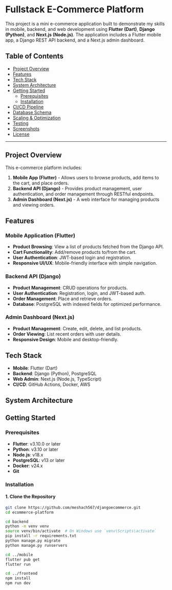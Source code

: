 # Fullstack E-Commerce Platform

This project is a mini e-commerce application built to demonstrate my skills in mobile, backend, and web development using **Flutter (Dart)**, **Django (Python)**, and **Next.js (Node.js)**. The application includes a Flutter mobile app, a Django REST API backend, and a Next.js admin dashboard.

## Table of Contents

- [Project Overview](#project-overview)
- [Features](#features)
- [Tech Stack](#tech-stack)
- [System Architecture](#system-architecture)
- [Getting Started](#getting-started)
  - [Prerequisites](#prerequisites)
  - [Installation](#installation)
- [CI/CD Pipeline](#cicd-pipeline)
- [Database Schema](#database-schema)
- [Scaling & Optimization](#scaling--optimization)
- [Testing](#testing)
- [Screenshots](#screenshots)
- [License](#license)

---

## Project Overview

This e-commerce platform includes:

1. **Mobile App (Flutter)** - Allows users to browse products, add items to the cart, and place orders.
2. **Backend API (Django)** - Provides product management, user authentication, and order management through RESTful endpoints.
3. **Admin Dashboard (Next.js)** - A web interface for managing products and viewing orders.

## Features

### Mobile Application (Flutter)
- **Product Browsing**: View a list of products fetched from the Django API.
- **Cart Functionality**: Add/remove products to/from the cart.
- **User Authentication**: JWT-based login and registration.
- **Responsive UI/UX**: Mobile-friendly interface with simple navigation.

### Backend API (Django)
- **Product Management**: CRUD operations for products.
- **User Authentication**: Registration, login, and JWT-based auth.
- **Order Management**: Place and retrieve orders.
- **Database**: PostgreSQL with indexed fields for optimized performance.

### Admin Dashboard (Next.js)
- **Product Management**: Create, edit, delete, and list products.
- **Order Viewing**: List recent orders with user details.
- **Responsive Design**: Mobile and desktop-friendly.

## Tech Stack

- **Mobile**: Flutter (Dart)
- **Backend**: Django (Python), PostgreSQL
- **Web Admin**: Next.js (Node.js, TypeScript)
- **CI/CD**: GitHub Actions, Docker, AWS

## System Architecture


## Getting Started

### Prerequisites

- **Flutter**: v3.10.0 or later
- **Python**: v3.10 or later
- **Node.js**: v18.x
- **PostgreSQL**: v13 or later
- **Docker**: v24.x
- **Git**

### Installation

#### 1. Clone the Repository

```bash
git clone https://github.com/meshach567/djangoecommerce.git
cd ecommerce-platform

cd backend
python -m venv venv
source venv/bin/activate  # On Windows use `venv\Scripts\activate`
pip install -r requirements.txt
python manage.py migrate
python manage.py runservers 

cd ../mobile
flutter pub get
flutter run

cd ../frontend
npm install
npm run dev
